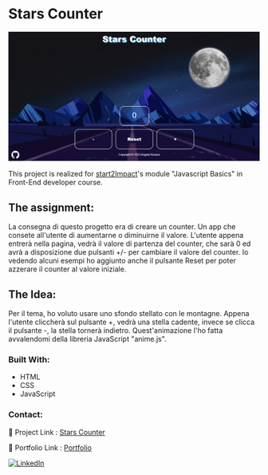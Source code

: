 # Stars Counter 

<img src="assets/img/Screenshot-StarsCounter.png" width="600" heigth="300">

This project is realized for [start2Impact](https://www.start2impact.it/)'s module "Javascript Basics" in Front-End developer course.

## The assignment: 
La consegna di questo progetto era di creare un counter. Un app che consete all'utente di aumentarne o diminuirne il valore. 
L'utente appena entrerà nella pagina, vedrà il valore di partenza del counter, che sarà 0 ed avrà a disposizione due pulsanti +/- per cambiare il valore del counter. Io vedendo alcuni esempi ho aggiunto anche il pulsante Reset per poter azzerare il counter al valore iniziale.

## The Idea:
Per il tema, ho voluto usare uno sfondo stellato con le montagne. Appena l'utente cliccherà sul pulsante +, vedrà una stella cadente, invece se clicca il pulsante -, la stella tornerà indietro. 
Quest'animazione l'ho fatta avvalendomi della libreria JavaScript "anime.js". 

### Built With:
- HTML
- CSS
- JavaScript

### Contact: 

🔗 Project Link : [Stars Counter](https://cunterstars.netlify.app/)

🔗 Portfolio Link : [Portfolio](https://giangy25.github.io/)

[![LinkedIn][linkedin-shield]][linkedin-url]



[linkedin-url]: https://www.linkedin.com/in/angela-rosace-744925291/
[linkedin-shield]: https://img.shields.io/badge/-LinkedIn-black.svg?style=for-the-badge&logo=linkedin&colorB=555
